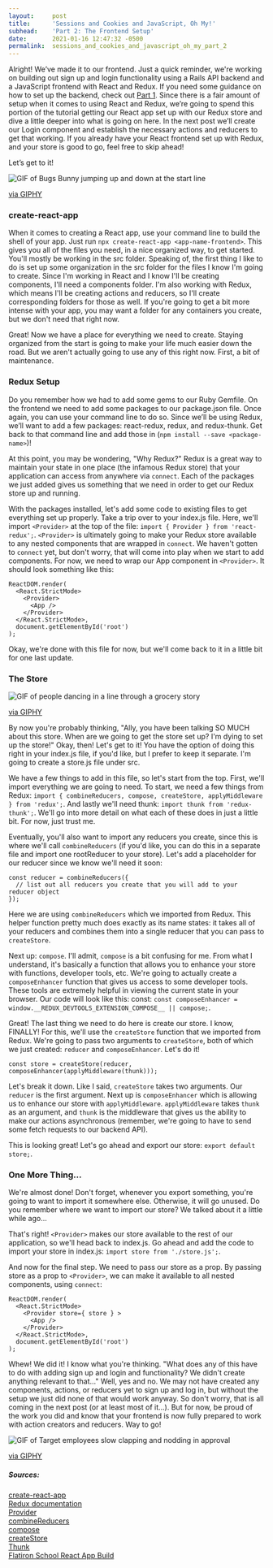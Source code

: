 ```yaml
---
layout:     post
title:      'Sessions and Cookies and JavaScript, Oh My!'
subhead:    'Part 2: The Frontend Setup'
date:       2021-01-16 12:47:32 -0500
permalink:  sessions_and_cookies_and_javascript_oh_my_part_2
---
```



Alright! We’ve made it to our frontend. Just a quick reminder, we're working on building out sign up and login functionality using a Rails API backend and a JavaScript frontend with React and Redux. If you need some guidance on how to set up the backend, check out <a href="/blog/2021-01-09-sessions_and_cookies_and_javascript_oh_my_part_1">Part 1</a>. Since there is a fair amount of setup when it comes to using React and Redux, we’re going to spend this portion of the tutorial getting our React app set up with our Redux store and dive a little deeper into what is going on here. In the next post we’ll create our Login component and establish the necessary actions and reducers to get that working. If you already have your React frontend set up with Redux, and your store is good to go, feel free to skip ahead!

Let’s get to it! 

<div class="blog-gif">
  <img src="https://media.giphy.com/media/S8ToH7Zt8gZ4u2iClh/giphy.gif" alt="GIF of Bugs Bunny jumping up and down at the start line" />
  <p class="blog-giphy-link"><a target="_blank" rel="noopener noreferrer" href="https://giphy.com/gifs/memecandy-S8ToH7Zt8gZ4u2iClh">via GIPHY</a></p>
</div>


### create-react-app

When it comes to creating a React app, use your command line to build the shell of your app. Just run `npx create-react-app <app-name-frontend>`. This gives you all of the files you need, in a nice organized way, to get started. You'll mostly be working in the src folder. Speaking of, the first thing I like to do is set up some organization in the src folder for the files I know I'm going to create. Since I'm working in React and I know I'll be creating components, I'll need a components folder. I'm also working with Redux, which means I'll be creating actions and reducers, so I'll create corresponding folders for those as well. If you're going to get a bit more intense with your app, you may want a folder for any containers you create, but we don't need that right now.

Great! Now we have a place for everything we need to create. Staying organized from the start is going to make your life much easier down the road. But we aren't actually going to use any of this right now. First, a bit of maintenance.

### Redux Setup

Do you remember how we had to add some gems to our Ruby Gemfile. On the frontend we need to add some packages to our package.json file. Once again, you can use your command line to do so. Since we’ll be using Redux, we’ll want to add a few packages: react-redux, redux, and redux-thunk. Get back to that command line and add those in (`npm install --save <package-name>`)! 

At this point, you may be wondering, "Why Redux?" Redux is a great way to maintain your state in one place (the infamous Redux store) that your application can access from anywhere via `connect`. Each of the packages we just added gives us something that we need in order to get our Redux store up and running.

With the packages installed, let's add some code to existing files to get everything set up properly. Take a trip over to your index.js file. Here, we'll import `<Provider>` at the top of the file: `import { Provider } from 'react-redux';`. `<Provider>` is ultimately going to make your Redux store available to any nested components that are wrapped in `connect`. We haven't gotten to `connect` yet, but don't worry, that will come into play when we start to add components. For now, we need to wrap our App component in `<Provider>`. It should look something like this:

```
ReactDOM.render(
  <React.StrictMode>
    <Provider>
      <App />
    </Provider>
  </React.StrictMode>,
  document.getElementById('root')
);
```

Okay, we're done with this file for now, but we'll come back to it in a little bit for one last update.


### The Store

<div class="blog-gif">
  <img src="https://media.giphy.com/media/pQ3sptimoPVsI/giphy.gif" alt="GIF of people dancing in a line through a grocery story" />
  <p class="blog-giphy-link"><a target="_blank" rel="noopener noreferrer" href="https://giphy.com/gifs/way-club-pQ3sptimoPVsI">via GIPHY</a></p>
</div>

By now you're probably thinking, "Ally, you have been talking SO MUCH about this store. When are we going to get the store set up? I'm dying to set up the store!" Okay, then! Let's get to it! You have the option of doing this right in your index.js file, if you'd like, but I prefer to keep it separate. I'm going to create a store.js file under src.

We have a few things to add in this file, so let's start from the top. First, we'll import everything we are going to need. To start, we need a few things from Redux: `import { combineReducers, compose, createStore, applyMiddleware  } from 'redux';`. And lastly we'll need thunk: `import thunk from 'redux-thunk';`. We'll go into more detail on what each of these does in just a little bit. For now, just trust me.

Eventually, you'll also want to import any reducers you create, since this is where we'll call `combineReducers` (if you'd like, you can do this in a separate file and import one rootReducer to your store). Let's add a placeholder for our reducer since we know we'll need it soon:

```
const reducer = combineReducers({
  // list out all reducers you create that you will add to your reducer object
});
```

Here we are using `combineReducers` which we imported from Redux. This helper function pretty much does exactly as its name states: it takes all of your reducers and combines them into a single reducer that you can pass to `createStore`. 

Next up: `compose`. I'll admit, `compose` is a bit confusing for me. From what I understand, it's basically a function that allows you to enhance your store with functions, developer tools, etc. We're going to actually create a `composeEnhancer` function that gives us access to some developer tools. These tools are extremely helpful in viewing the current state in your browser. Our code will look like this: const: `const composeEnhancer = window.__REDUX_DEVTOOLS_EXTENSION_COMPOSE__ || compose;`.

Great! The last thing we need to do here is create our store. I know, FINALLY! For this, we'll use the `createStore` function that we imported from Redux. We're going to pass two arguments to `createStore`, both of which we just created: `reducer` and `composeEnhancer`. Let's do it!

```
const store = createStore(reducer, composeEnhancer(applyMiddleware(thunk)));
```

Let's break it down. Like I said, `createStore` takes two arguments. Our `reducer` is the first argument. Next up is `composeEnhancer` which is allowing us to enhance our store with `applyMiddleware`. `applyMiddleware` takes `thunk` as an argument, and `thunk` is the middleware that gives us the ability to make our actions asynchronous (remember, we're going to have to send some fetch requests to our backend API).

This is looking great! Let's go ahead and export our store: `export default store;`.


### One More Thing...

We're almost done! Don't forget, whenever you export something, you're going to want to import it somewhere else. Otherwise, it will go unused. Do you remember where we want to import our store? We talked about it a little while ago...

That's right! `<Provider>` makes our store available to the rest of our application, so we'll head back to index.js. Go ahead and add the code to import your store in index.js: `import store from './store.js';`.

And now for the final step. We need to pass our store as a prop. By passing store as a prop to `<Provider>`, we can make it available to all nested components, using `connect`:

```
ReactDOM.render(
  <React.StrictMode>
    <Provider store={ store } >
      <App />
    </Provider>
  </React.StrictMode>,
  document.getElementById('root')
);
```

Whew! We did it! I know what you're thinking. "What does any of this have to do with adding sign up and login and functionality? We didn't create anything relevant to that..." Well, yes and no. We may not have created any components, actions, or reducers yet to sign up and log in, but without the setup we just did none of that would work anyway. So don't worry, that is all coming in the next post (or at least most of it...). But for now, be proud of the work you did and know that your frontend is now fully prepared to work with action creators and reducers. Way to go!

<div class="blog-gif">
  <img src="https://media.giphy.com/media/l3q2umc327t2nzSOQ/giphy.gif" alt="GIF of Target employees slow clapping and nodding in approval" />
  <p class="blog-giphy-link"><a target="_blank" rel="noopener noreferrer" href="https://giphy.com/gifs/target-bullseye-targetstyle-l3q2umc327t2nzSOQ">via GIPHY</a></p>
</div>


##### Sources:
<a class="blog-source-link" target="_blank" rel="noopener noreferrer" href="https://reactjs.org/docs/create-a-new-react-app.html">create-react-app</a>
<br>
<a class="blog-source-link" target="_blank" rel="noopener noreferrer" href="https://www.npmjs.com/package/redux">Redux documentation</a>
<br>
<a class="blog-source-link" target="_blank" rel="noopener noreferrer" href="https://react-redux.js.org/api/provider">Provider</a>
<br>
<a class="blog-source-link" target="_blank" rel="noopener noreferrer" href="https://redux.js.org/api/combinereducers">combineReducers</a>
<br>
<a class="blog-source-link" target="_blank" rel="noopener noreferrer" href="https://redux.js.org/api/compose">compose</a>
<br>
<a class="blog-source-link" target="_blank" rel="noopener noreferrer" href="https://redux.js.org/api/createstore">createStore</a>
<br>
<a class="blog-source-link" target="_blank" rel="noopener noreferrer" href="https://github.com/reduxjs/redux-thunk">Thunk</a>
<br>
<a class="blog-source-link" target="_blank" rel="noopener noreferrer" href="https://instruction.learn.co/student/video_lectures#/463">Flatiron School React App Build</a>
